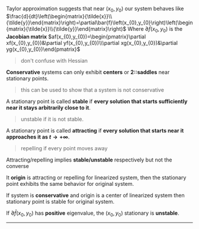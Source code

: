 Taylor approximation suggests that near $(x_0, y_0)$ our system behaves like
$\frac{d}{dt}\left(\begin{matrix}{\tilde{x}}\\{\tilde{y}}\end{matrix}\right)=\partial\bar{f}\left(x_{0},y_{0}\right)\left(\begin{matrix}{\tilde{x}}\\{\tilde{y}}\end{matrix}\right)$
Where $\partial\bar{f}(x_0,y_0)$ is the **Jacobian matrix** $af(x_{0},y_{0})=\begin{pmatrix}\partial xf(x_{0},y_{0})&\partial yf(x_{0},y_{0})\\\partial xg(x_{0},y_{0})&\partial yg(x_{0},y_{0})\end{pmatrix}$
> don't confuse with Hessian

**Conservative** systems can only exhibit **centers** or **2::saddles** near stationary points.
> this can be used to show that a system is not conservative

A stationary point is called **stable** if **every solution that starts sufficiently near it stays arbitrarily close to it**.
> unstable if it is not stable.

A stationary point is called **attracting** if **every solution that starts near it approaches it as $t \to + \infty$**.
> repelling if every point moves away

Attracting/repelling implies **stable/unstable** respectively but not the converse

It **origin** is attracting or repelling for linearized system, then the stationary point exhibits the same behavior for original system.

If system is **conservative** and origin is a center of linearized system then stationary point is stable for original system.

If $\partial\bar{f}(x_0,y_0)$ has **positive** eigenvalue, the $(x_0, y_0)$ stationary is **unstable**.

***
